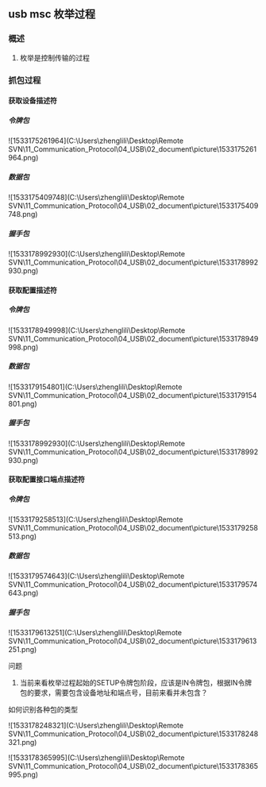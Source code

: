 ## usb msc 枚举过程



### 概述

1. 枚举是控制传输的过程



### 抓包过程

#### 获取设备描述符

##### 令牌包

![1533175261964](C:\Users\zhenglili\Desktop\Remote SVN\11_Communication_Protocol\04_USB\02_document\picture\1533175261964.png)

##### 数据包

![1533175409748](C:\Users\zhenglili\Desktop\Remote SVN\11_Communication_Protocol\04_USB\02_document\picture\1533175409748.png)

##### 握手包

![1533178992930](C:\Users\zhenglili\Desktop\Remote SVN\11_Communication_Protocol\04_USB\02_document\picture\1533178992930.png)



#### 获取配置描述符

##### 令牌包

![1533178949998](C:\Users\zhenglili\Desktop\Remote SVN\11_Communication_Protocol\04_USB\02_document\picture\1533178949998.png)

##### 数据包

![1533179154801](C:\Users\zhenglili\Desktop\Remote SVN\11_Communication_Protocol\04_USB\02_document\picture\1533179154801.png)

##### 握手包

![1533178992930](C:\Users\zhenglili\Desktop\Remote SVN\11_Communication_Protocol\04_USB\02_document\picture\1533178992930.png)

#### 获取配置接口端点描述符

##### 令牌包

![1533179258513](C:\Users\zhenglili\Desktop\Remote SVN\11_Communication_Protocol\04_USB\02_document\picture\1533179258513.png)



##### 数据包

![1533179574643](C:\Users\zhenglili\Desktop\Remote SVN\11_Communication_Protocol\04_USB\02_document\picture\1533179574643.png)



##### 握手包

![1533179613251](C:\Users\zhenglili\Desktop\Remote SVN\11_Communication_Protocol\04_USB\02_document\picture\1533179613251.png)





问题

1. 当前来看枚举过程起始的SETUP令牌包阶段，应该是IN令牌包，根据IN令牌包的要求，需要包含设备地址和端点号，目前来看并未包含？





如何识别各种包的类型

![1533178248321](C:\Users\zhenglili\Desktop\Remote SVN\11_Communication_Protocol\04_USB\02_document\picture\1533178248321.png)

![1533178365995](C:\Users\zhenglili\Desktop\Remote SVN\11_Communication_Protocol\04_USB\02_document\picture\1533178365995.png)